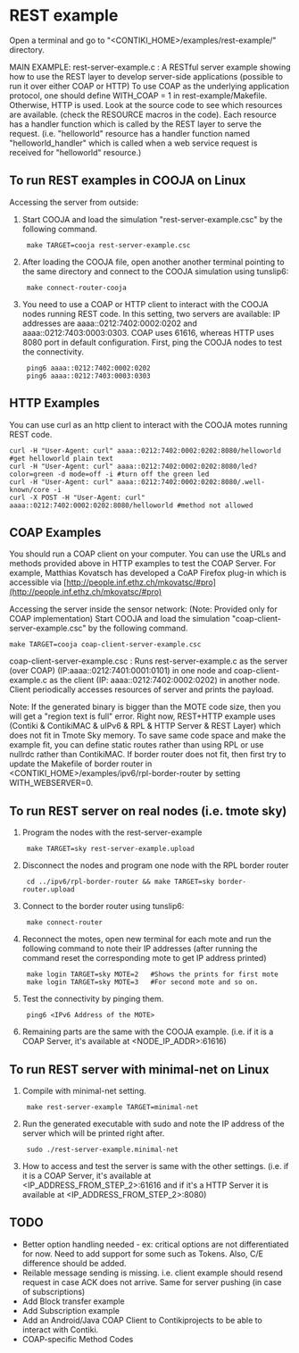 REST example
============

Open a terminal and go to "<CONTIKI_HOME>/examples/rest-example/" directory.

MAIN EXAMPLE: rest-server-example.c : A RESTful server example showing how to
use the REST layer to develop server-side applications (possible to run it over
either COAP or HTTP) To use COAP as the underlying application protocol, one
should define WITH_COAP = 1 in rest-example/Makefile. Otherwise, HTTP is used.
Look at the source code to see which resources are available. (check the
RESOURCE macros in the code).  Each resource has a handler function which is
called by the REST layer to serve the request.  (i.e. "helloworld" resource has
a handler function named "helloworld_handler" which is called when a web
service request is received for "helloworld" resource.)


To run REST examples in COOJA on Linux
--------------------------------------------

Accessing the server from outside:

1. Start COOJA and load the simulation "rest-server-example.csc" by the following command.

        make TARGET=cooja rest-server-example.csc

2. After loading the COOJA file, open another another terminal pointing to the
   same directory and connect to the COOJA simulation using tunslip6:

        make connect-router-cooja

3. You need to use a COAP or HTTP client to interact with the COOJA nodes
   running REST code.  In this setting, two servers are available: IP addresses
   are aaaa::0212:7402:0002:0202 and aaaa::0212:7403:0003:0303. COAP uses
   61616, whereas HTTP uses 8080 port in default configuration.  First, ping
   the COOJA nodes to test the connectivity.

        ping6 aaaa::0212:7402:0002:0202
        ping6 aaaa::0212:7403:0003:0303

HTTP Examples
-------------

You can use curl as an http client to interact with the COOJA motes running
REST code.

    curl -H "User-Agent: curl" aaaa::0212:7402:0002:0202:8080/helloworld #get helloworld plain text
    curl -H "User-Agent: curl" aaaa::0212:7402:0002:0202:8080/led?color=green -d mode=off -i #turn off the green led
    curl -H "User-Agent: curl" aaaa::0212:7402:0002:0202:8080/.well-known/core -i
    curl -X POST -H "User-Agent: curl" aaaa::0212:7402:0002:0202:8080/helloworld #method not allowed

COAP Examples
-------------

You should run a COAP client on your computer. You can use the URLs and methods
provided above in HTTP examples to test the COAP Server.  For example, Matthias
Kovatsch has developed a CoAP Firefox plug-in which is accessible via
[http://people.inf.ethz.ch/mkovatsc/#pro](http://people.inf.ethz.ch/mkovatsc/#pro)

Accessing the server inside the sensor network: (Note: Provided only for COAP
implementation) Start COOJA and load the simulation
"coap-client-server-example.csc" by the following command.

    make TARGET=cooja coap-client-server-example.csc

coap-client-server-example.csc : Runs rest-server-example.c as the server (over
COAP) (IP:aaaa::0212:7401:0001:0101) in one node and coap-client-example.c as
the client (IP: aaaa::0212:7402:0002:0202) in another node.  Client
periodically accesses resources of server and prints the payload.

Note: If the generated binary is bigger than the MOTE code size, then you will
get a "region text is full" error.  Right now, REST+HTTP example uses (Contiki
& ContikiMAC & uIPv6 & RPL & HTTP Server & REST Layer) which does not fit in
Tmote Sky memory.  To save same code space and make the example fit, you can
define static routes rather than using RPL or use nullrdc rather than
ContikiMAC.  If border router does not fit, then first try to update the
Makefile of border router in <CONTIKI_HOME>/examples/ipv6/rpl-border-router by
setting WITH_WEBSERVER=0.

To run REST server on real nodes (i.e. tmote sky)
--------------------------------------------

1. Program the nodes with the rest-server-example

        make TARGET=sky rest-server-example.upload

2. Disconnect the nodes and program one node with the RPL border router

        cd ../ipv6/rpl-border-router && make TARGET=sky border-router.upload

3. Connect to the border router using tunslip6:

        make connect-router

4. Reconnect the motes, open new terminal for each mote and run the following
   command to note their IP addresses (after running the command reset the
   corresponding mote to get IP address printed)

        make login TARGET=sky MOTE=2   #Shows the prints for first mote
        make login TARGET=sky MOTE=3   #For second mote and so on.

5. Test the connectivity by pinging them.

        ping6 <IPv6 Address of the MOTE>

6. Remaining parts are the same with the COOJA example. (i.e. if it is a COAP
   Server, it's available at <NODE_IP_ADDR>:61616)


To run REST server with minimal-net on Linux
--------------------------------------------
1. Compile with minimal-net setting.

        make rest-server-example TARGET=minimal-net

2. Run the generated executable with sudo and note the IP address of the server
   which will be printed right after.

        sudo ./rest-server-example.minimal-net

3. How to access and test the server is same with the other settings. (i.e. if
   it is a COAP Server, it's available at <IP_ADDRESS_FROM_STEP_2>:61616 and if
   it's a HTTP Server it is available at <IP_ADDRESS_FROM_STEP_2>:8080)

TODO
----

- Better option handling needed - ex: critical options are not differentiated
  for now. Need to add support for some such as Tokens. Also, C/E difference
  should be added.
- Reilable message sending is missing. i.e. client example should resend
  request in case ACK does not arrive. Same for server pushing (in case of
  subscriptions)
- Add Block transfer example
- Add Subscription example
- Add an Android/Java COAP Client to Contikiprojects to be able to interact
  with Contiki.
- COAP-specific Method Codes
